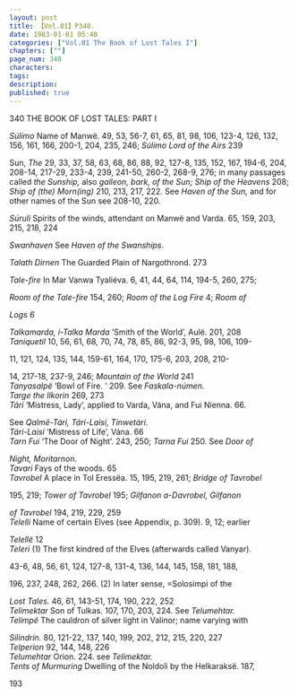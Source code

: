 ```yaml
---
layout: post
title: 【Vol.01】P340.
date: 1983-01-01 05:40
categories: ["Vol.01 The Book of Lost Tales I"]
chapters: [""]
page_num: 340
characters: 
tags: 
description: 
published: true
---
```


<p style="text-indent: 0;">
340     THE BOOK OF LOST TALES: PART I
</p>

<I>Súlimo</I> Name of Manwë. 49, 53, 56-7, 61, 65, 81, 98, 106, 123-4, 126, 132, 156, 161, 166, 200-1, 204, 235, 246; <I>Súlimo Lord of the Airs</I> 239

Sun, <I>The</I> 29, 33, 37, 58, 63, 68, 86, 88, 92, 127-8, 135, 152, 167, 194-6, 204, 208-14, 217-29, 233-4, 239, 241-50, 260-2, 268-9, 276; in many passages called <I>the Sunship,</I> also <I>galleon, bark, of the Sun; Ship of the Heavens</I> 208; <I>Ship of (the) Morn(ing)</I> 210, 213, 217, 222. See <I>Haven of the Sun,</I> and for other names of the Sun see 208-10, 220.

<I>Súruli</I> Spirits of the winds, attendant on Manwë and Varda. 65, 159, 203, 215, 218, 224

<I>Swanhaven   </I> See <I>Haven of the Swanships.</I>

<I>Talath Dirnen  </I> The Guarded Plain of Nargothrond. 273

<I>Tale-fire  </I> In Mar Vanwa Tyaliéva. 6, 41, 44, 64, 114, 194-5, 260, 275;

<I>Room of the Tale-fire</I> 154, 260; <I>Room of the Log Fire</I> 4; <I>Room of</I>

<I>Logs 6</I>

<I>Talkamarda, i-Talka Marda   </I> ‘Smith of the World’, Aulë. 201, 208<BR><I>Taniquetil </I> 10, 56, 61, 68, 70, 74, 78, 85, 86, 92-3, 95, 98, 106, 109-

11, 121, 124, 135, 144, 159-61, 164, 170, 175-6, 203, 208, 210-

14, 217-18, 237-9, 246; <I>Mountain of the World</I> 241<BR><I>Tanyasalpë</I> ‘Bowl of Fire. ’ 209. See <I>Faskala-númen.<BR>Targe the llkorin  </I> 269, 273<BR><I>Tári</I> ‘Mistress, Lady’, applied to Varda, Vána, and Fui Nienna. 66.

See <I>Qalmë-Tári, Tári-Laisi, Tinwetári.<BR>Tári-Laisi </I> ‘Mistress of Life’, Vána. 66<BR><I>Tarn Fui   </I> ‘The Door of Night’. 243, 250; <I>Tarna Fui</I> 250. See <I>Door of</I>

<I>Night, Moritarnon.<BR>Tavari  </I> Fays of the woods. 65<BR><I>Tavrobel  </I> A place in Tol Eressëa. 15, 195, 219, 261; <I>Bridge of Tavrobel</I>

195, 219; <I>Tower of Tavrobel</I> 195; <I>Gilfanon a-Davrobel, Gilfanon</I>

<I>of Tavrobel</I> 194, 219, 229, 259<BR><I>Telelli  </I> Name of certain Elves (see Appendix, p. 309). 9, 12; earlier

<I>Telellë</I> 12<BR><I>Teleri  </I> (1) The first kindred of the Elves (afterwards called Vanyar).

43-6, 48, 56, 61, 124, 127-8, 131-4, 136, 144, 145, 158, 181, 188,

196, 237, 248, 262, 266. (2) In later sense, =Solosimpi of the

<I>Lost Tales.</I> 46, 61, 143-51, 174, 190, 222, 252<BR><I>Telimektar  </I> Son of Tulkas. 107, 170, 203, 224. See <I>Telumehtar.<BR>Telimpë</I> The cauldron of silver light in Valinor; name varying with

<I>Silindrin.</I> 80, 121-22, 137, 140, 199, 202, 212, 215, 220, 227<BR><I>Telperion   </I> 92, 144, 148, 226<BR><I>Telumehtar  </I> Orion. 224. see <I>Telimektar.<BR>Tents of Murmuring  </I> Dwelling of the Noldoli by the Helkaraksë. 187,

193

